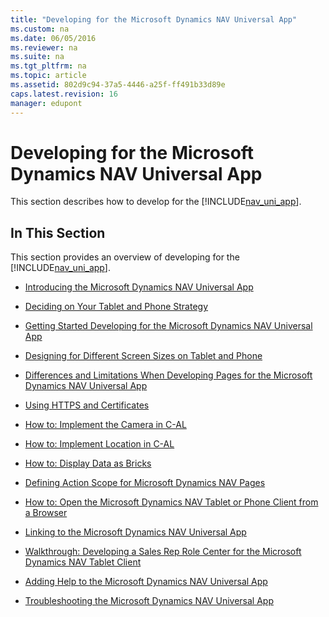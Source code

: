 ```yaml
---
title: "Developing for the Microsoft Dynamics NAV Universal App"
ms.custom: na
ms.date: 06/05/2016
ms.reviewer: na
ms.suite: na
ms.tgt_pltfrm: na
ms.topic: article
ms.assetid: 802d9c94-37a5-4446-a25f-ff491b33d89e
caps.latest.revision: 16
manager: edupont
---
```

# Developing for the Microsoft Dynamics NAV Universal App
This section describes how to develop for the [!INCLUDE[nav_uni_app](includes/nav_uni_app_md.md)].  
  
## In This Section  
 This section provides an overview of developing for the [!INCLUDE[nav_uni_app](includes/nav_uni_app_md.md)].  
  
-   [Introducing the Microsoft Dynamics NAV Universal App](Introducing-the-Microsoft-Dynamics-NAV-Universal-App.md)  
  
-   [Deciding on Your Tablet and Phone Strategy](Deciding-on-Your-Tablet-and-Phone-Strategy.md)  
  
-   [Getting Started Developing for the Microsoft Dynamics NAV Universal App](Getting-Started-Developing-for-the-Microsoft-Dynamics-NAV-Universal-App.md)  
  
-   [Designing for Different Screen Sizes on Tablet and Phone](Designing-for-Different-Screen-Sizes-on-Tablet-and-Phone.md)  
  
-   [Differences and Limitations When Developing Pages for the Microsoft Dynamics NAV Universal App](Differences-and-Limitations-When-Developing-Pages-for-the-Microsoft-Dynamics-NAV-Universal-App.md)  
  
-   [Using HTTPS and Certificates](Using-HTTPS-and-Certificates.md)  
  
-   [How to: Implement the Camera in C\-AL](../Topic/How%20to:%20Implement%20the%20Camera%20in%20C-AL.md)  
  
-   [How to: Implement Location in C\-AL](../Topic/How%20to:%20Implement%20Location%20in%20C-AL.md)  
  
-   [How to: Display Data as Bricks](../Topic/How%20to:%20Display%20Data%20as%20Bricks.md)  
  
-   [Defining Action Scope for Microsoft Dynamics NAV Pages](Defining-Action-Scope-for-Microsoft-Dynamics-NAV-Pages.md)  
  
-   [How to: Open the Microsoft Dynamics NAV Tablet or Phone Client from a Browser](../Topic/How%20to:%20Open%20the%20Microsoft%20Dynamics%20NAV%20Tablet%20or%20Phone%20Client%20from%20a%20Browser.md)  
  
-   [Linking to the Microsoft Dynamics NAV Universal App](Linking-to-the-Microsoft-Dynamics-NAV-Universal-App.md)  
  
-   [Walkthrough: Developing a Sales Rep Role Center for the Microsoft Dynamics NAV Tablet Client](../Topic/Walkthrough:%20Developing%20a%20Sales%20Rep%20Role%20Center%20for%20the%20Microsoft%20Dynamics%20NAV%20Tablet%20Client.md)  
  
-   [Adding Help to the Microsoft Dynamics NAV Universal App](Adding-Help-to-the-Microsoft-Dynamics-NAV-Universal-App.md)  
  
-   [Troubleshooting the Microsoft Dynamics NAV Universal App](Troubleshooting-the-Microsoft-Dynamics-NAV-Universal-App.md)